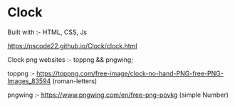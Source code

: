 # Clock
Built with :- HTML, CSS, Js

https://pscode22.github.io/Clock/clock.html

Clock png websites :- toppng && pngwing;

toppng :- https://toppng.com/free-image/clock-no-hand-PNG-free-PNG-Images_83594  (roman-letters)

pngwing :- https://www.pngwing.com/en/free-png-povkg  (simple Number)
